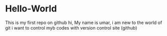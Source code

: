 # Hello-World
This is my first repo on github
hi, My name is umar, i am new to the world of git
i want to control myb codes with version control site (github)
